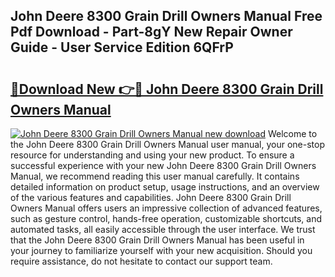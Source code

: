 ## John Deere 8300 Grain Drill Owners Manual Free Pdf Download - Part-8gY New Repair Owner Guide - User Service Edition 6QFrP

# <h2><a href="http://bc90324.oget.top/?id=John+Deere+8300+Grain+Drill+Owners+Manual">🔗Download New 👉🔴 John Deere 8300 Grain Drill Owners Manual</a></h2>

[![John Deere 8300 Grain Drill Owners Manual new download](https://i.imgur.com/5g1atiW.png)](http://bc90324.oget.top/?id=John+Deere+8300+Grain+Drill+Owners+Manual)
Welcome to the John Deere 8300 Grain Drill Owners Manual user manual, your one-stop resource for understanding and using your new product. To ensure a successful experience with your new John Deere 8300 Grain Drill Owners Manual, we recommend reading this user manual carefully. It contains detailed information on product setup, usage instructions, and an overview of the various features and capabilities. John Deere 8300 Grain Drill Owners Manual offers users an impressive collection of advanced features, such as gesture control, hands-free operation, customizable shortcuts, and automated tasks, all easily accessible through the user interface. We trust that the John Deere 8300 Grain Drill Owners Manual has been useful in your journey to familiarize yourself with your new acquisition. Should you require assistance, do not hesitate to contact our support team.
